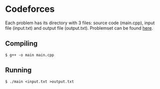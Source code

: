 # Codeforces

Each problem has its directory with 3 files: source code (main.cpp), input file (input.txt) and output file (output.txt). Problemset can be found [here](https://codeforces.com/problemset).

## Compiling

```
$ g++ -o main main.cpp
```

## Running

```
$ ./main <input.txt >output.txt
```
